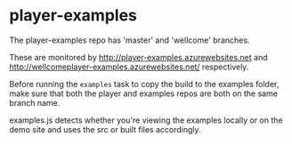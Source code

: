 player-examples
===============

The player-examples repo has 'master' and 'wellcome' branches.

These are monitored by http://player-examples.azurewebsites.net and http://wellcomeplayer-examples.azurewebsites.net/ respectively.

Before running the `examples` task to copy the build to the examples folder, make sure that both the player and examples repos are both on the same branch name.

examples.js detects whether you're viewing the examples locally or on the demo site and uses the src or built files accordingly.